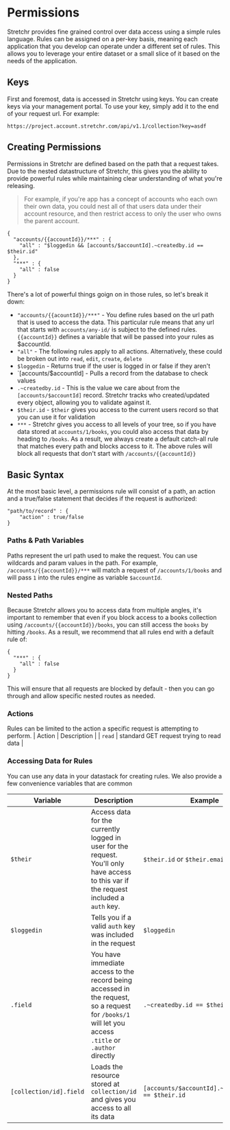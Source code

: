 # Permissions
Stretchr provides fine grained control over data access using a simple rules language.  Rules can be assigned on a per-key basis, meaning each application that you develop can operate under a different set of rules.  This allows you to leverage your entire dataset or a small slice of it based on the needs of the application.

## Keys
First and foremost, data is accessed in Stretchr using keys.  You can create keys via your management portal.  To use your key, simply add it to the end of your request url.  For example:
```
https://project.account.stretchr.com/api/v1.1/collection?key=asdf
```

## Creating Permissions
Permissions in Stretchr are defined based on the path that a request takes.  Due to the nested datastructure of Stretchr, this gives you the ability to provide powerful rules while maintaining clear understanding of what you're releasing.

> For example, if you're app has a concept of accounts who each own their own data, you could nest all of that users data under their account resource, and then restrict access to only the user who owns the parent account.

```
{
  "accounts/{{accountId}}/***" : {
    "all" : "$loggedin && [accounts/$accountId].~createdby.id == $their.id"
  },
  "***" : {
    "all" : false
  }
}
```
There's a lot of powerful things goign on in those rules, so let's break it down:

 * `"accounts/{{acountId}}/***"` - You define rules based on the url path that is used to access the data.  This particular rule means that any url that starts with `accounts/any-id/` is subject to the defined rules. `{{accountId}}` defines a variable that will be passed into your rules as $accountId.
 * `"all"` - The following rules apply to all actions.  Alternatively, these could be broken out into `read`, `edit`, `create`, `delete`
 * `$loggedin` - Returns true if the user is logged in or false if they aren't
 * `[accounts/$accountId] - Pulls a record from the database to check values
 * `.~createdby.id` - This is the value we care about from the `[accounts/$accountId]` record.  Stretchr tracks who created/updated every object, allowing you to validate against it.
 * `$their.id` - `$their` gives you access to the current users record so that you can use it for validation
 * `***` - Stretchr gives you access to all levels of your tree, so if you have data stored at `accounts/1/books`, you could also access that data by heading to `/books`.  As a result, we always create a default catch-all rule that matches every path and blocks access to it.  The above rules will block all requests that don't start with `/accounts/{{accountId}}`

## Basic Syntax
At the most basic level, a permissions rule will consist of a path, an action and a true/false statement that decides if the request is authorized:

```
"path/to/record" : {
	"action" : true/false
}
```

### Paths & Path Variables

Paths represent the url path used to make the request.  You can use wildcards and param values in the path.  For example, `/accounts/{{accountId}}/***` will match a request of `/accounts/1/books` and will pass `1` into the rules engine as variable `$accountId`.

### Nested Paths

Because Stretchr allows you to access data from multiple angles, it's important to remember that even if you block access to a books collection using `/accounts/{{accountId}}/books`, you can still access the `books` by hitting `/books`.  As a result, we recommend that all rules end with a default rule of:
```
{
  "***" : {
    "all" : false
  }
}
```
This will ensure that all requests are blocked by default - then you can go through and allow specific nested routes as needed.

### Actions
Rules can be limited to the action a specific request is attempting to perform.
| Action | Description |
| `read` | standard GET request trying to read data |

### Accessing Data for Rules
You can use any data in your datastack for creating rules.  We also provide a few convenience variables that are common

| Variable | Description | Example |
| --- | --- | --- | 
| `$their` | Access data for the currently logged in user for the request.  You'll only have access to this var if the request included a `auth` key. | `$their.id` or `$their.email` |
| `$loggedin` | Tells you if a valid `auth` key was included in the request | `$loggedin` |
| `.field` | You have immediate access to the record being accessed in the request, so a request for `/books/1` will let you access `.title` or `.author` directly | `.~createdby.id == $their.id` |
| `[collection/id].field` | Loads the resource stored at `collection/id` and gives you access to all its data | `[accounts/$accountId].~createdby.id == $their.id` |

